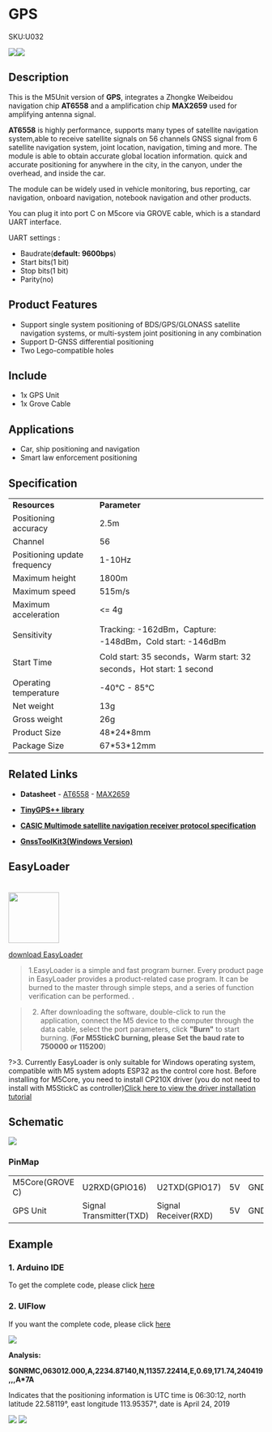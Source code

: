 # GPS

<el-tag effect="plain">SKU:U032</el-tag>

<div class="product_pic"><img src="assets/img/product_pics/unit/unit_gps_01.webp"><img src="assets/img/product_pics/unit/unit_gps_02.webp"></div>

## Description

This is the M5Unit version of **GPS**, integrates a Zhongke Weibeidou navigation chip **AT6558** and a amplification chip **MAX2659** used for amplifying antenna signal.

**AT6558** is highly performance, supports many types of satellite navigation system,able to receive satellite signals on 56 channels GNSS signal from 6 satellite navigation system, joint location, navigation, timing and more.
The module is able to obtain accurate global location information.  quick and accurate positioning for anywhere in the city, in the canyon, under the overhead, and inside the car.

The module can be widely used in vehicle monitoring, bus reporting, car navigation, onboard navigation, notebook navigation and other products.

You can plug it into port C on M5core via GROVE cable, which is a standard UART interface.

UART settings :
- Baudrate(**default: 9600bps**)
- Start bits(1 bit)
- Stop bits(1 bit)
- Parity(no)

## Product Features


- Support single system positioning of BDS/GPS/GLONASS satellite navigation systems, or multi-system joint positioning in any combination
- Support D-GNSS differential positioning
- Two Lego-compatible holes

## Include

- 1x GPS Unit
- 1x Grove Cable

## Applications

- Car, ship positioning and navigation
- Smart law enforcement positioning

## Specification

<table>
   <tr style="font-weight:bold">
      <td>Resources</td>
      <td>Parameter</td>
   </tr>
   <tr>
      <td>Positioning accuracy</td>
      <td>2.5m</td>
   </tr>
   <tr>
      <td>Channel</td>
      <td>56</td>
   </tr>
   <tr>
      <td>Positioning update frequency</td>
      <td>1-10Hz</td>
   </tr>
   <tr>
      <td>Maximum height</td>
      <td>1800m</td>
   </tr>
   <tr>
      <td>Maximum speed</td>
      <td>515m/s</td>
   </tr>
   <tr>
      <td>Maximum acceleration</td>
      <td> <= 4g</td>
   </tr>
   <tr>
      <td>Sensitivity</td>
      <td>Tracking: -162dBm，Capture: -148dBm，Cold start: -146dBm</td>
   </tr>
   <tr>
      <td>Start Time</td>
      <td>Cold start: 35 seconds，Warm start: 32 seconds，Hot start: 1 second</td>
   </tr>
   <tr>
      <td>Operating temperature</td>
      <td>-40°C - 85°C</td>
   </tr>
   <tr>
      <td>Net weight</td>
      <td>13g</td>
   </tr>
   <tr>
      <td>Gross weight</td>
      <td>26g</td>
   </tr>
   <tr>
      <td>Product Size</td>
      <td>48*24*8mm</td>
   </tr>
   <tr>
      <td>Package Size</td>
      <td>67*53*12mm</td>
   </tr>
</table>


## Related Links

- **Datasheet** - [AT6558](https://m5stack.oss-cn-shenzhen.aliyuncs.com/resource/docs/datasheet/unit/AT6558_en.pdf) - [MAX2659](https://m5stack.oss-cn-shenzhen.aliyuncs.com/resource/docs/datasheet/unit/MAX2659_en.pdf)

- **[TinyGPS++ library](http://arduiniana.org/libraries/tinygpsplus/)**

- **[CASIC Multimode satellite navigation receiver protocol specification](https://m5stack.oss-cn-shenzhen.aliyuncs.com/resource/docs/datasheet/unit/Multimode_satellite_navigation_receiver_cn.pdf)**

- **[GnssToolKit3(Windows Version)](http://www.icofchina.com/d/file/xiazai/2018-05-23/2b29a8da746eec0ef1dcd9deae895298.zip)**

## EasyLoader

<img src="https://m5stack.oss-cn-shenzhen.aliyuncs.com/image/EasyLoader_logo.webp" width="100px" style="margin-top:20px">

<a href="https://m5stack.oss-cn-shenzhen.aliyuncs.com/EasyLoader/Unit/EasyLoader_GPSRaw.exe"><el-button type="primary">download EasyLoader</el-button></a>

>1.EasyLoader is a simple and fast program burner. Every product page in EasyLoader provides a product-related case program. It can be burned to the master through simple steps, and a series of function verification can be performed. .

>2. After downloading the software, double-click to run the application, connect the M5 device to the computer through the data cable, select the port parameters, click **"Burn"** to start burning. (**For M5StickC burning, please Set the baud rate to 750000 or 115200**)

?>3. Currently EasyLoader is only suitable for Windows operating system, compatible with M5 system adopts ESP32 as the control core host. Before installing for M5Core, you need to install CP210X driver (you do not need to install with M5StickC as controller)[Click here to view the driver installation tutorial](en/related_documents/M5Burner#install-usb-driver)

## Schematic

<img src="assets/img/product_pics/unit/gps_sch.webp">

### PinMap

<table>
 <tr><td>M5Core(GROVE C)</td><td>U2RXD(GPIO16)</td><td>U2TXD(GPIO17)</td><td>5V</td><td>GND</td></tr>
 <tr><td>GPS Unit</td><td>Signal Transmitter(TXD)</td><td>Signal Receiver(RXD)</td><td>5V</td><td>GND</td></tr>
</table>


## Example

### 1. Arduino IDE

To get the complete code, please click [here](https://github.com/m5stack/M5Stack/tree/master/examples/Unit/GPS_AT6558)

### 2. UIFlow

If you want the complete code, please click [here](https://github.com/m5stack/M5-ProductExampleCodes/tree/master/Unit/GPS/UIFlow)

<img src="assets/img/product_pics/unit/gps/gps.webp">

**Analysis:**

**$GNRMC,063012.000,A,2234.87140,N,11357.22414,E,0.69,171.74,240419,,,A*7A**

Indicates that the positioning information is UTC time is 06:30:12, north latitude 22.58119°, east longitude 113.95357°, date is April 24, 2019

<img src="assets/img/product_pics/unit/gps/unit_gps_08.webp">

<img src="assets/img/product_pics/unit/gps/unit_gps_07.webp">

<script>

   var purchase_link = 'https://m5stack.com/collections/m5-unit/products/mini-gps-bds-unit';

   anchor_search(purchase_link);
   scrollFunc();

</script>